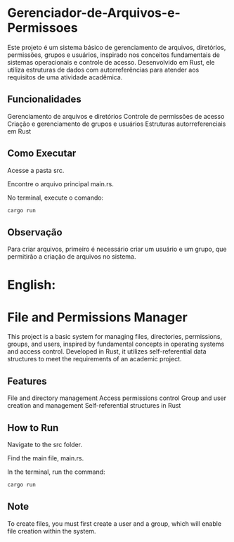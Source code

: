 # Gerenciador-de-Arquivos-e-Permissoes
Este projeto é um sistema básico de gerenciamento de arquivos, diretórios, permissões, grupos e usuários, inspirado nos conceitos fundamentais de sistemas operacionais e controle de acesso. Desenvolvido em Rust, ele utiliza estruturas de dados com autorreferências para atender aos requisitos de uma atividade acadêmica.

## Funcionalidades
Gerenciamento de arquivos e diretórios
Controle de permissões de acesso
Criação e gerenciamento de grupos e usuários
Estruturas autorreferenciais em Rust

## Como Executar
Acesse a pasta src.

Encontre o arquivo principal main.rs.

No terminal, execute o comando:

```bash
cargo run
```

## Observação
Para criar arquivos, primeiro é necessário criar um usuário e um grupo, que permitirão a criação de arquivos no sistema.

# English: 

# File and Permissions Manager
This project is a basic system for managing files, directories, permissions, groups, and users, inspired by fundamental concepts in operating systems and access control. Developed in Rust, it utilizes self-referential data structures to meet the requirements of an academic project.

## Features
File and directory management
Access permissions control
Group and user creation and management
Self-referential structures in Rust

## How to Run
Navigate to the src folder.

Find the main file, main.rs.

In the terminal, run the command:
```bash
cargo run
```

## Note
To create files, you must first create a user and a group, which will enable file creation within the system.
